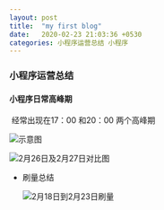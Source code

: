 ```yaml
---
layout: post
title:  "my first blog"
date:   2020-02-23 21:03:36 +0530
categories: 小程序运营总结 小程序
---
```


### 小程序运营总结

#### 小程序日常高峰期

​	经常出现在17：00 和20：00 两个高峰期



![示意图](D:\zhangliangcn.github.io\_posts\img\123.png)

![2月26日及2月27日对比图](D:\zhangliangcn.github.io\_posts\img\QQ截图20200301222912.png)

+ 刷量总结

  ![2月18日到2月23日刷量](D:\zhangliangcn.github.io\_posts\img\QQ截图20200301223836.png)

  


